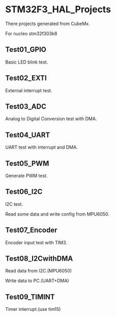 # STM32F3_HAL_Projects

There projects generated from CubeMx.

For nucleo stm32f303k8

## Test01_GPIO

Basic LED blink test.

## Test02_EXTI

External interrupt test.

## Test03_ADC

Analog to Digital Conversion test with DMA.

## Test04_UART

UART test with interrupt and DMA.

## Test05_PWM

Generate PWM test.

## Test06_I2C

I2C test.

Read some data and write config from MPU6050.

## Test07_Encoder

Encoder input test with TIM3.

## Test08_I2CwithDMA

Read data from I2C.(MPU6050)

Write data to PC.(UART+DMA)

## Test09_TIMINT

Timer interrupt.(use tim15)
